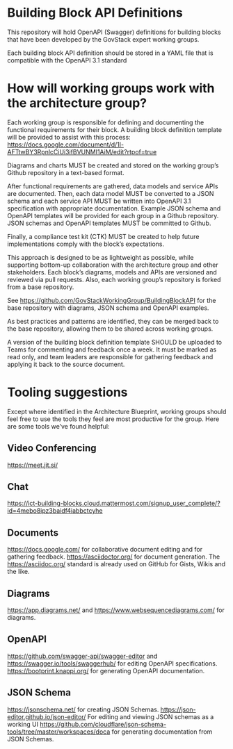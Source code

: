 # Building Block API Definitions

This repository will hold OpenAPI (Swagger) definitions for building blocks that have been developed by the GovStack expert working groups. 

Each building block API definition should be stored in a YAML file that is compatible with the OpenAPI 3.1 standard


# How will working groups work with the architecture group?

Each working group is responsible for defining and documenting the functional requirements for their block. A building block definition template will be provided to assist with this process: https://docs.google.com/document/d/1l-AFTtwBY3RpnlcCiUi3ifBVUNMI1AiM/edit?rtpof=true 

Diagrams and charts MUST be created and stored on the working group’s Github repository in a text-based format.

After functional requirements are gathered, data models and service APIs are documented. Then, each data model MUST be converted to a JSON schema and each service API MUST be written into OpenAPI 3.1 specification with appropriate documentation. Example JSON schema and OpenAPI templates will be provided for each group in a Github repository. JSON schemas and OpenAPI templates MUST be committed to Github. 

Finally, a compliance test kit (CTK) MUST be created to help future implementations comply with the block’s expectations.

This approach is designed to be as lightweight as possible, while supporting bottom-up collaboration with the architecture group and other stakeholders. Each block’s diagrams, models and APIs are versioned and reviewed via pull requests. Also, each working group’s repository is forked from a base repository. 


See https://github.com/GovStackWorkingGroup/BuildingBlockAPI for the base repository with diagrams, JSON schema and OpenAPI examples.

As best practices and patterns are identified, they can be merged back to the base repository, allowing them to be shared across working groups.

A version of the building block definition template SHOULD be uploaded to Teams for commenting and feedback once a week. It must be marked as read only, and team leaders are responsible for gathering feedback and applying it back to the source document.



# Tooling suggestions
Except where identified in the Architecture Blueprint, working groups should feel free to use the tools they feel are most productive for the group. Here are some tools we’ve found helpful:

## Video Conferencing
https://meet.jit.si/

## Chat

https://ict-building-blocks.cloud.mattermost.com/signup_user_complete/?id=4mebo8ipz3baidf4iabbctcyhe 

## Documents
https://docs.google.com/ for collaborative document editing and for gathering feedback.
https://asciidoctor.org/ for document generation. The https://asciidoc.org/  standard is already used on GitHub for Gists, Wikis and the like.

## Diagrams
https://app.diagrams.net/ and https://www.websequencediagrams.com/ for diagrams.

## OpenAPI
https://github.com/swagger-api/swagger-editor and https://swagger.io/tools/swaggerhub/ for editing OpenAPI specifications.
https://bootprint.knappi.org/ for generating OpenAPI documentation.

## JSON Schema
https://jsonschema.net/ for creating JSON Schemas.
https://json-editor.github.io/json-editor/ For editing and viewing JSON schemas as a working UI
https://github.com/cloudflare/json-schema-tools/tree/master/workspaces/doca for generating documentation from JSON Schemas.
